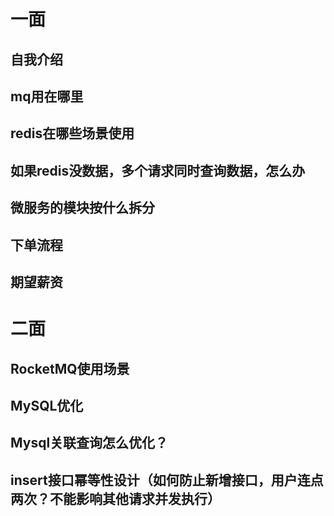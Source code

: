 # 一面

## 自我介绍

## mq用在哪里

## redis在哪些场景使用

## 如果redis没数据，多个请求同时查询数据，怎么办

## 微服务的模块按什么拆分

## 下单流程

## 期望薪资

# 二面

## RocketMQ使用场景

## MySQL优化

## Mysql关联查询怎么优化？

## insert接口幂等性设计（如何防止新增接口，用户连点两次？不能影响其他请求并发执行）

